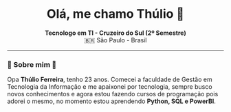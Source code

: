 <h1 align="center">Olá, me chamo Thúlio 🐸</h1>

<p align="center">
   <strong>Tecnologo em TI - Cruzeiro do Sul (2º Semestre)</strong><br>
  🇧🇷 São Paulo - Brasil<br>
  </p>

  ---

### 🐸 Sobre mim 🐸

Opa **Thúlio Ferreira**, tenho 23 anos. Comecei a faculdade de Gestão em Tecnologia da Informação e me apaixonei por tecnologia, sempre busco novos conhecimentos e agora estou fazendo cursos de programação pois adorei o mesmo, no momento estou aprendendo **Python, SQL e PowerBI**.

